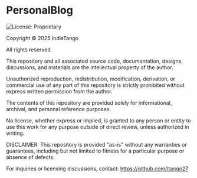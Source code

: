 # PersonalBlog

![License: Proprietary](https://img.shields.io/badge/license-Proprietary-red.svg)

Copyright © 2025 IndiaTango

All rights reserved.

This repository and all associated source code, documentation, designs, discussions, and materials are the intellectual property of the author.

Unauthorized reproduction, redistribution, modification, derivation, or commercial use of any part of this repository is strictly prohibited without express written permission from the author.

The contents of this repository are provided solely for informational, archival, and personal reference purposes.

No license, whether express or implied, is granted to any person or entity to use this work for any purpose outside of direct review, unless authorized in writing.

DISCLAIMER:
This repository is provided "as-is" without any warranties or guarantees, including but not limited to fitness for a particular purpose or absence of defects.

For inquiries or licensing discussions, contact:
https://github.com/itango27